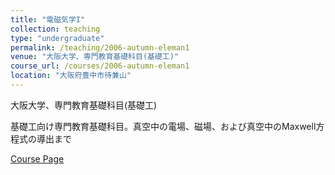```yaml
---
title: "電磁気学I"
collection: teaching
type: "undergraduate"
permalink: /teaching/2006-autumn-eleman1
venue: "大阪大学、専門教育基礎科目(基礎工)"
course_url: /courses/2006-autumn-eleman1
location: "大阪府豊中市待兼山"
---
```


大阪大学、専門教育基礎科目(基礎工)

基礎工向け専門教育基礎科目。真空中の電場、磁場、および真空中のMaxwell方程式の導出まで


<a href='https://stsykw.github.io/courses/2006-autumn-eleman1'>Course Page</a>
